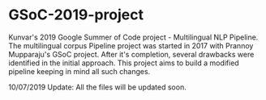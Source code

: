 # GSoC-2019-project
Kunvar's 2019 Google Summer of Code project - Multilingual NLP Pipeline. The multilingual corpus Pipeline project was started in 2017 with Prannoy Mupparaju's GSoC project. After it's completion, several drawbacks were identified in the initial approach. This project aims to build a modified pipeline keeping in mind all such changes.

10/07/2019 Update: All the files will be updated soon.
